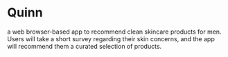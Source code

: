 # Quinn
a web browser-based app to recommend clean skincare products for men. Users will take a short survey regarding their skin concerns, and the app will recommend them a curated selection of products.
